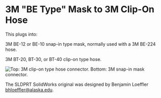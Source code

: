 # 3M "BE Type" Mask to 3M Clip-On Hose
This plugs into:

3M BE-12 or BE-10 snap-in type mask, normally used with a 3M BE-224 hose.

3M BT-20, BT-30, or BT-40 clip-on type hose.

![Top: 3M clip-on type hose connector.  Bottom: 3M snap-in mask connector.](part-200x.jpg)


The SLDPRT SolidWorks original was designed by Benjamin Loeffler <bhloeffler@alaska.edu>. 

